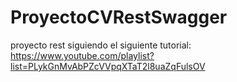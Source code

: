 # ProyectoCVRestSwagger
proyecto rest siguiendo el siguiente tutorial: https://www.youtube.com/playlist?list=PLykGnMvAbPZcVVpqXTaT2l8uaZqFulsOV
